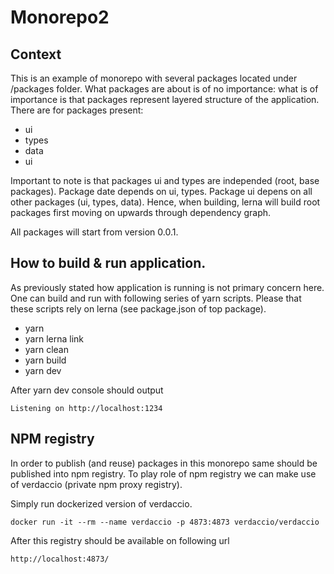 # Monorepo2

## Context
This is an example of monorepo with several packages located under /packages folder. What packages are about is of no importance: what is of importance is that packages represent layered structure of the application. There are for packages present:
* ui
* types
* data
* ui

Important to note is that packages ui and types are independed (root, base packages). Package date depends on ui, types. Package ui depens on all other packages (ui, types, data). Hence, when building, lerna will build root packages first moving on upwards through dependency graph. 

All packages will start from version 0.0.1.

## How to build & run application.
As previously stated how application is running is not primary concern here. One can build and run with following series of yarn scripts. Please that these scripts rely on lerna (see package.json of top package).

* yarn
* yarn lerna link
* yarn clean
* yarn build
* yarn dev 

After yarn dev console should output
```
Listening on http://localhost:1234
```
## NPM registry
In order to publish (and reuse) packages in this monorepo same should be published into npm registry. To play role of npm registry we can make use of verdaccio (private npm proxy registry).

Simply run dockerized version of verdaccio. 
```
docker run -it --rm --name verdaccio -p 4873:4873 verdaccio/verdaccio
```

After this registry should be available on following url
```
http://localhost:4873/
```